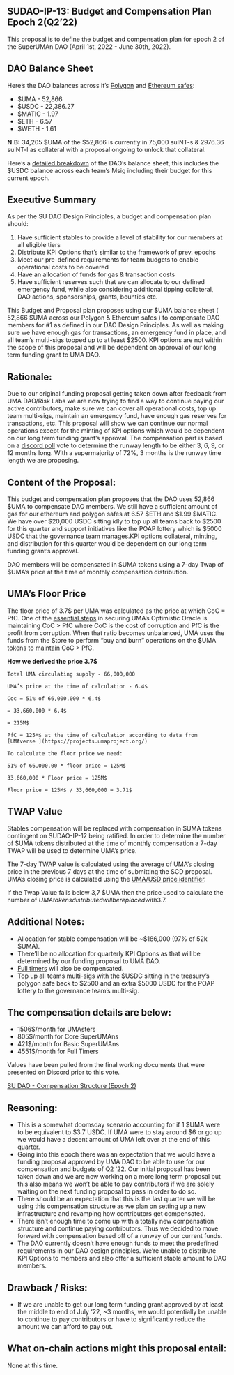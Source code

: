 ## SUDAO-IP-13: Budget and Compensation Plan Epoch 2(Q2’22)

This proposal is to define the budget and compensation plan for epoch 2 of the SuperUMAn DAO (April 1st, 2022 - June 30th, 2022).

## DAO Balance Sheet

Here’s the DAO balances across it’s [Polygon](https://gnosis-safe.io/app/matic:0x7C7a1407c35B695E4eE530D80d4bd4C1aF8569E5/balances) and [Ethereum safes](https://gnosis-safe.io/app/eth:0x7C7a1407c35B695E4eE530D80d4bd4C1aF8569E5/balances):

- $UMA - 52,866
- $USDC - 22,386.27
- $MATIC - 1.97
- $ETH - 6.57
- $WETH - 1.61

**N.B:** 34,205 $UMA of the $52,866 is currently in 75,000 suINT-s & 2976.36 suINT-l as collateral with a proposal ongoing to unlock that collateral.

Here’s a [detailed breakdown](https://docs.google.com/spreadsheets/d/1ATblcDEqICQnrHgCSx6YRq1quxvtDjLLSOgQrtbV71Y/edit?usp=sharing) of the DAO’s balance sheet, this includes the $USDC balance across each team’s Msig including their budget for this current epoch.

## Executive Summary

As per the SU DAO Design Principles, a budget and compensation plan should:

1. Have sufficient stables to provide a level of stability for our members at all eligible tiers
2. Distribute KPI Options that’s similar to the framework of prev. epochs
3. Meet our pre-defined requirements for team budgets to enable operational costs to be covered
4. Have an allocation of funds for gas & transaction costs
5. Have sufficient reserves such that we can allocate to our defined emergency fund, while also considering additional tipping collateral, DAO actions, sponsorships, grants, bounties etc.

This Budget and Proposal plan proposes using our $UMA balance sheet ( 52,866 $UMA across our Polygon & Ethereum safes ) to compensate DAO members for #1 as defined in our DAO Design Principles. As well as making sure we have enough gas for transactions, an emergency fund in place, and all team’s multi-sigs topped up to at least $2500. KPI options are not within the scope of this proposal and will be dependent on approval of our long term funding grant to UMA DAO.

## Rationale:

Due to our original funding proposal getting taken down after feedback from UMA DAO/Risk Labs we are now trying to find a way to continue paying our active contributors, make sure we can cover all operational costs, top up team multi-sigs, maintain an emergency fund, have enough gas reserves for transactions, etc. This proposal will show we can continue our normal operations except for the minting of KPI options which would be dependent on our long term funding grant’s approval. The compensation part is based on a [discord poll](https://discord.com/channels/909933079181799524/914808444266115082/966066860074340392) vote to determine the runway length to be either 3, 6, 9, or 12 months long. With a supermajority of 72%, 3 months is the runway time length we are proposing.

## Content of the Proposal:

This budget and compensation plan proposes that the DAO uses 52,866 $UMA to compensate DAO members. We still have a sufficient amount of gas for our ethereum and polygon safes at 6.57 $ETH and $1.99 $MATIC. We have over $20,000 USDC sitting idly to top up all teams back to $2500 for this quarter and support initiatives like the POAP lottery which is $5000 USDC that the governance team manages.KPI options collateral, minting, and distribution for this quarter would be dependent on our long term funding grant’s approval.

DAO members will be compensated in $UMA tokens using a 7-day Twap of $UMA’s price at the time of monthly compensation distribution.

## UMA’s Floor Price

The floor price of 3.7$ per UMA was calculated as the price at which CoC = PfC. One of the [essential steps](https://docs.umaproject.org/oracle/econ-architecture#step-1-measuring-cost-of-corruption-coc) in securing UMA’s Optimistic Oracle is maintaining CoC > PfC where CoC is the cost of corruption and PfC is the profit from corruption. When that ratio becomes unbalanced, UMA uses the funds from the Store to perform “buy and burn” operations on the $UMA tokens to [maintain](https://docs.umaproject.org/oracle/econ-architecture#step-3-maintaining-coc--pfc) CoC > PfC.

**How we derived the price 3.7$**

```CoC = Cost of Corruption = Cost to buy 51% of total $UMA tokens
Total UMA circulating supply - 66,000,000 

UMA’s price at the time of calculation - 6.4$

Coc = 51% of 66,000,000 * 6,4$

= 33,660,000 * 6.4$

= 215M$

PfC = 125M$ at the time of calculation according to data from [UMAverse ](https://projects.umaproject.org/)

To calculate the floor price we need:

51% of 66,000,00 * floor price = 125M$

33,660,000 * Floor price = 125M$

Floor price = 125M$ / 33,660,000 = 3.71$ 
```

## TWAP Value

Stables compensation will be replaced with compensation in $UMA tokens contingent on SUDAO-IP-12 being ratified. In order to determine the number of $UMA tokens distributed at the time of monthly compensation a 7-day TWAP will be used to determine UMA’s price.

The 7-day TWAP value is calculated using the average of UMA’s closing price in the previous 7 days at the time of submitting the SCD proposal. UMA’s closing price is calculated using the [UMA/USD price identifier](https://github.com/UMAprotocol/UMIPs/blob/master/UMIPs/umip-57.md).

If the Twap Value falls below 3,7 $UMA then the price used to calculate the number of $UMA tokens distributed will be replaced with 3.7$.

## Additional Notes:

- Allocation for stable compensation will be ~$186,000 (97% of 52k $UMA).
- There’ll be no allocation for quarterly KPI Options as that will be determined by our funding proposal to UMA DAO.
- [Full timers](https://discord.com/channels/909933079181799524/959790106573701131/959798220706418708) will also be compensated.
- Top up all teams multi-sigs with the $USDC sitting in the treasury’s polygon safe back to $2500 and an extra $5000 USDC for the POAP lottery to the governance team’s multi-sig.

## The compensation details are below:

- 1506$/month for UMAsters
- 805$/month for Core SuperUMAns
- 421$/month for Basic SuperUMAns
- 4551$/month for Full Timers

Values have been pulled from the final working documents that were presented on Discord prior to this vote.

[SU DAO - Compensation Structure (Epoch 2)](https://docs.google.com/spreadsheets/d/16mFdVp4CCJyKRmOMacoYQvFGph2hfYw55R3_xCCwkVE/edit?usp=sharing)

## Reasoning:

- This is a somewhat doomsday scenario accounting for if 1 $UMA were to be equivalent to $3.7 USDC. If UMA were to stay around $6 or go up we would have a decent amount of UMA left over at the end of this quarter.
- Going into this epoch there was an expectation that we would have a funding proposal approved by UMA DAO to be able to use for our compensation and budgets of Q2 ‘22. Our initial proposal has been taken down and we are now working on a more long term proposal but this also means we won’t be able to pay contributors if we are solely waiting on the next funding proposal to pass in order to do so.
- There should be an expectation that this is the last quarter we will be using this compensation structure as we plan on setting up a new infrastructure and revamping how contributors get compensated.
- There isn’t enough time to come up with a totally new compensation structure and continue paying contributors. Thus we decided to move forward with compensation based off of a runway of our current funds.
- The DAO currently doesn’t have enough funds to meet the predefined requirements in our DAO design principles. We’re unable to distribute KPI Options to members and also offer a sufficient stable amount to DAO members.

## Drawback / Risks:

- If we are unable to get our long term funding grant approved by at least the middle to end of July ‘22, ~3 months, we would potentially be unable to continue to pay contributors or have to significantly reduce the amount we can afford to pay out.

## What on-chain actions might this proposal entail:
None at this time.

